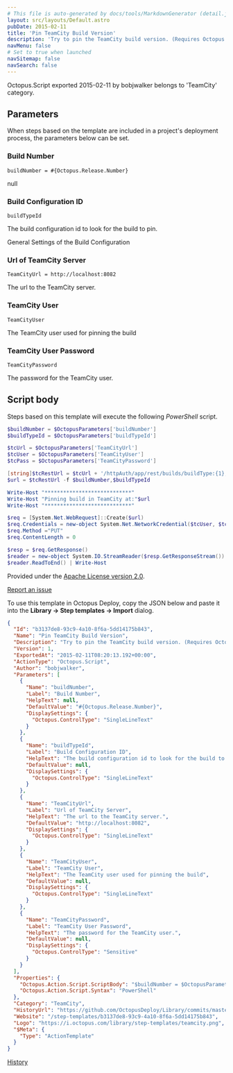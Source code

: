 ```yaml
---
# This file is auto-generated by docs/tools/MarkdownGenerator (detail.js)
layout: src/layouts/Default.astro
pubDate: 2015-02-11
title: 'Pin TeamCity Build Version'
description: 'Try to pin the TeamCity build version. (Requires Octopus version to match TeamCity version)'
navMenu: false
# Set to true when launched
navSitemap: false
navSearch: false
---
```


Octopus.Script exported 2015-02-11 by bobjwalker belongs to 'TeamCity' category.

## Parameters

When steps based on the template are included in a project's deployment process, the parameters below can be set.


<div class="param">

### Build Number

`buildNumber = #{Octopus.Release.Number}`

null

</div>
        
<div class="param">

### Build Configuration ID

`buildTypeId`

The build configuration id to look for the build to pin.

General Settings of the Build Configuration

</div>
        
<div class="param">

### Url of TeamCity Server

`TeamCityUrl = http://localhost:8082`

The url to the TeamCity server.

</div>
        
<div class="param">

### TeamCity User

`TeamCityUser`

The TeamCity user used for pinning the build

</div>
        
<div class="param">

### TeamCity User Password

`TeamCityPassword`

The password for the TeamCity user.

</div>
        

## Script body

Steps based on this template will execute the following *PowerShell* script.

```powershell
$buildNumber = $OctopusParameters['buildNumber']
$buildTypeId = $OctopusParameters['buildTypeId']

$tcUrl = $OctopusParameters['TeamCityUrl']
$tcUser = $OctopusParameters['TeamCityUser']
$tcPass = $OctopusParameters['TeamCityPassword']

[string]$tcRestUrl = $tcUrl + '/httpAuth/app/rest/builds/buildType:{1},number:{0}/pin/'
$url = $tcRestUrl -f $buildNumber,$buildTypeId

Write-Host "****************************"
Write-Host "Pinning build in TeamCity at:"$url 
Write-Host "****************************"

$req = [System.Net.WebRequest]::Create($url)
$req.Credentials = new-object System.Net.NetworkCredential($tcUser, $tcPass)
$req.Method ="PUT"
$req.ContentLength = 0

$resp = $req.GetResponse()
$reader = new-object System.IO.StreamReader($resp.GetResponseStream())
$reader.ReadToEnd() | Write-Host

```

Provided under the [Apache License version 2.0](https://github.com/OctopusDeploy/Library/blob/master/LICENSE.txt).

[Report an issue](https://github.com/OctopusDeploy/Library/issues/new?assignees=&labels=&projects=&template=bug-report.yml&title=Issue%20with%20Pin%20TeamCity%20Build%20Version&step-template=Pin%20TeamCity%20Build%20Version)

<div class="get-json">

To use this template in Octopus Deploy, copy the JSON below and paste it into the **Library → Step templates → Import** dialog.

```json
{
  "Id": "b3137de8-93c9-4a10-8f6a-5dd14175b843",
  "Name": "Pin TeamCity Build Version",
  "Description": "Try to pin the TeamCity build version. (Requires Octopus version to match TeamCity version)",
  "Version": 1,
  "ExportedAt": "2015-02-11T08:20:13.192+00:00",
  "ActionType": "Octopus.Script",
  "Author": "bobjwalker",
  "Parameters": [
    {
      "Name": "buildNumber",
      "Label": "Build Number",
      "HelpText": null,
      "DefaultValue": "#{Octopus.Release.Number}",
      "DisplaySettings": {
        "Octopus.ControlType": "SingleLineText"
      }
    },
    {
      "Name": "buildTypeId",
      "Label": "Build Configuration ID",
      "HelpText": "The build configuration id to look for the build to pin.\n\nGeneral Settings of the Build Configuration",
      "DefaultValue": null,
      "DisplaySettings": {
        "Octopus.ControlType": "SingleLineText"
      }
    },
    {
      "Name": "TeamCityUrl",
      "Label": "Url of TeamCity Server",
      "HelpText": "The url to the TeamCity server.",
      "DefaultValue": "http://localhost:8082",
      "DisplaySettings": {
        "Octopus.ControlType": "SingleLineText"
      }
    },
    {
      "Name": "TeamCityUser",
      "Label": "TeamCity User",
      "HelpText": "The TeamCity user used for pinning the build",
      "DefaultValue": null,
      "DisplaySettings": {
        "Octopus.ControlType": "SingleLineText"
      }
    },
    {
      "Name": "TeamCityPassword",
      "Label": "TeamCity User Password",
      "HelpText": "The password for the TeamCity user.",
      "DefaultValue": null,
      "DisplaySettings": {
        "Octopus.ControlType": "Sensitive"
      }
    }
  ],
  "Properties": {
    "Octopus.Action.Script.ScriptBody": "$buildNumber = $OctopusParameters['buildNumber']\n$buildTypeId = $OctopusParameters['buildTypeId']\n\n$tcUrl = $OctopusParameters['TeamCityUrl']\n$tcUser = $OctopusParameters['TeamCityUser']\n$tcPass = $OctopusParameters['TeamCityPassword']\n\n[string]$tcRestUrl = $tcUrl + '/httpAuth/app/rest/builds/buildType:{1},number:{0}/pin/'\n$url = $tcRestUrl -f $buildNumber,$buildTypeId\n\nWrite-Host \"****************************\"\nWrite-Host \"Pinning build in TeamCity at:\"$url \nWrite-Host \"****************************\"\n\n$req = [System.Net.WebRequest]::Create($url)\n$req.Credentials = new-object System.Net.NetworkCredential($tcUser, $tcPass)\n$req.Method =\"PUT\"\n$req.ContentLength = 0\n\n$resp = $req.GetResponse()\n$reader = new-object System.IO.StreamReader($resp.GetResponseStream())\n$reader.ReadToEnd() | Write-Host\n",
    "Octopus.Action.Script.Syntax": "PowerShell"
  },
  "Category": "TeamCity",
  "HistoryUrl": "https://github.com/OctopusDeploy/Library/commits/master/step-templates//opt/buildagent/work/75443764cd38076d/step-templates/TeamCity-Pin-Build.json",
  "Website": "/step-templates/b3137de8-93c9-4a10-8f6a-5dd14175b843",
  "Logo": "https://i.octopus.com/library/step-templates/teamcity.png",
  "$Meta": {
    "Type": "ActionTemplate"
  }
}
```

[History](https://github.com/OctopusDeploy/Library/commits/master/step-templates/https://github.com/OctopusDeploy/Library/commits/master/step-templates//opt/buildagent/work/75443764cd38076d/step-templates/TeamCity-Pin-Build.json)

</div>
